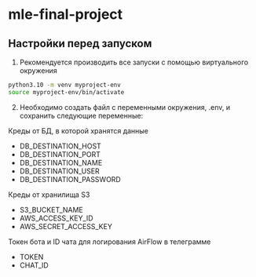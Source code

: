 # mle-final-project

## Настройки перед запуском

1. Рекомендуется производить все запуски с помощью виртуального окружения

```bash
python3.10 -m venv myproject-env
source myproject-env/bin/activate
```

2. Необходимо создать файл с переменными окружения, .env, и сохранить следующие переменные:  

Креды от БД, в которой хранятся данные
* DB_DESTINATION_HOST
* DB_DESTINATION_PORT
* DB_DESTINATION_NAME
* DB_DESTINATION_USER
* DB_DESTINATION_PASSWORD

Креды от хранилища S3
* S3_BUCKET_NAME
* AWS_ACCESS_KEY_ID
* AWS_SECRET_ACCESS_KEY

Токен бота и ID чата для логирования AirFlow в телеграмме
* TOKEN
* CHAT_ID
